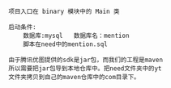     项目入口在 binary 模块中的 Main 类

    启动条件:
        数据库:mysql   数据库名：mention
        脚本在need中的mention.sql  
    
    由于腾讯优图提供的sdk是jar包，而我们的工程是maven
    所以需要把jar包导到本地仓库中。把need文件夹中的yt
    文件夹拷贝到自己的maven仓库中的com目录下。
    
    
    